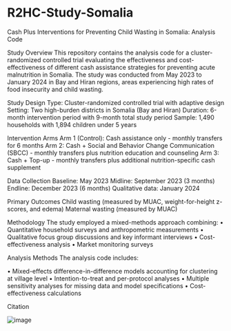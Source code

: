 # R2HC-Study-Somalia

Cash Plus Interventions for Preventing Child Wasting in Somalia: Analysis Code

Study Overview
This repository contains the analysis code for a cluster-randomized controlled trial evaluating the effectiveness and cost-effectiveness of different cash assistance strategies for preventing acute malnutrition in Somalia. The study was conducted from May 2023 to January 2024 in Bay and Hiran regions, areas experiencing high rates of food insecurity and child wasting.

Study Design
Type: Cluster-randomized controlled trial with adaptive design
Setting: Two high-burden districts in Somalia (Bay and Hiran)
Duration: 6-month intervention period with 9-month total study period
Sample: 1,490 households with 1,894 children under 5 years

Intervention Arms
Arm 1 (Control): Cash assistance only - monthly transfers for 6 months
Arm 2: Cash + Social and Behavior Change Communication (SBCC) - monthly transfers plus nutrition education and counseling
Arm 3: Cash + Top-up - monthly transfers plus additional nutrition-specific cash supplement

Data Collection
Baseline: May 2023
Midline: September 2023 (3 months)
Endline: December 2023 (6 months)
Qualitative data: January 2024

Primary Outcomes
Child wasting (measured by MUAC, weight-for-height z-scores, and edema)
Maternal wasting (measured by MUAC)

Methodology
The study employed a mixed-methods approach combining:
•	Quantitative household surveys and anthropometric measurements
•	Qualitative focus group discussions and key informant interviews
•	Cost-effectiveness analysis
•	Market monitoring surveys

Analysis Methods
The analysis code includes:

•	Mixed-effects difference-in-difference models accounting for clustering at village level
•	Intention-to-treat and per-protocol analyses
•	Multiple sensitivity analyses for missing data and model specifications
•	Cost-effectiveness calculations

Citation

![image](https://github.com/user-attachments/assets/951a7399-4505-45a8-ab1e-bd13fae65479)

